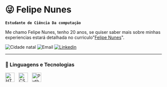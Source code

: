 # 😜 Felipe Nunes

**`Estudante de Ciência Da computação`**

Me chamo Felipe Nunes, tenho 20 anos, se quiser saber mais sobre minhas experiencias estará detalhada no curriculo"[Felipe Nunes](https://docs.google.com/document/d/13PjM5NWmU4fB--oBRq0q8oLU4cm_PKGk9LmLFInOKE0/edit?tab=t.0)".

<p align="left">
        <img 
            title="Cidade natal" 
            src="https://custom-icon-badges.demolab.com/badge/Rj-Bra-009440?style=for-the-badge&logo=location&logoColor=white"
        />
       <a>
        <img 
            alt="Email" 
            title="Email para contato" 
            src="https://custom-icon-badges.demolab.com/badge/-debyfn@gmail.com-006400?style=for-the-badge&logo=mention&logoColor=white"
        />
    </a>
    <a href="https://www.linkedin.com/in/felipenunes-tech/" target="_blank">
        <img 
        alt = "Linkedin"
        title = "Me siga no linkedin"
        src="https://img.shields.io/badge/-LinkedIn-0A66C2?style=for-the-badge&logo=linkedin&logoColor=white" 
        alt="LinkedIn"
        />
    </a>

</p>

---

### 👾 Linguagens e Tecnologias

<img 
    align="left" 
    alt="HTML"
    title="HTML" 
    width="30px" 
    style="padding-right: 10px;" 
    src="https://cdn.jsdelivr.net/gh/devicons/devicon@latest/icons/html5/html5-original.svg" 
/>
<img 
    align="left" 
    alt="CSS" 
    title="CSS"
    width="30px" 
    style="padding-right: 10px;" 
    src="https://cdn.jsdelivr.net/gh/devicons/devicon@latest/icons/css3/css3-original.svg" 
/>
<img 
    align="left" 
    alt="Python" 
    title="Python"
    width="30px" 
    style="padding-right: 10px;" 
    src="https://cdn.jsdelivr.net/gh/devicons/devicon@latest/icons/python/python-original.svg" 
/>
